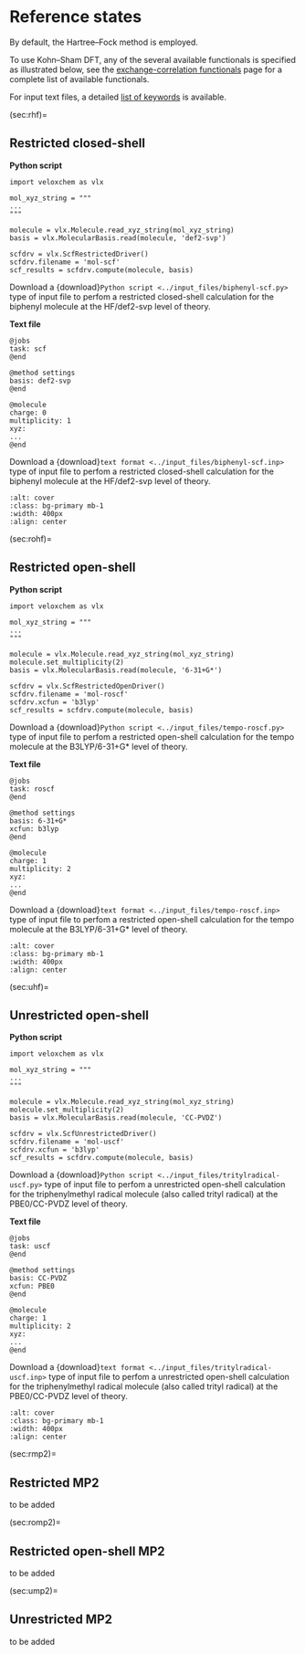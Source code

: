 # Reference states

By default, the Hartree–Fock method is employed. 

To use Kohn–Sham DFT, any of the several available functionals is specified as illustrated below, see the [exchange-correlation functionals](sec:xc-functionals) page for a complete list of available functionals.

For input text files, a detailed [list of keywords](sec:text-file-keywords) is available.

(sec:rhf)=
## Restricted closed-shell

**Python script**

```
import veloxchem as vlx

mol_xyz_string = """
... 
"""

molecule = vlx.Molecule.read_xyz_string(mol_xyz_string)
basis = vlx.MolecularBasis.read(molecule, 'def2-svp')

scfdrv = vlx.ScfRestrictedDriver()
scfdrv.filename = 'mol-scf'
scf_results = scfdrv.compute(molecule, basis)
```

Download a {download}`Python script <../input_files/biphenyl-scf.py>` type of input file to perfom a restricted closed-shell calculation for the biphenyl molecule at the HF/def2-svp level of theory.

**Text file**

```
@jobs
task: scf
@end

@method settings
basis: def2-svp
@end

@molecule
charge: 0
multiplicity: 1
xyz:
...
@end
```

Download a {download}`text format <../input_files/biphenyl-scf.inp>` type of input file to perfom a restricted closed-shell calculation for the biphenyl molecule at the HF/def2-svp level of theory.

```{image} ../images/biphenyl.png
:alt: cover
:class: bg-primary mb-1
:width: 400px
:align: center
```

(sec:rohf)=
## Restricted open-shell

**Python script**

```
import veloxchem as vlx

mol_xyz_string = """
...
"""

molecule = vlx.Molecule.read_xyz_string(mol_xyz_string)
molecule.set_multiplicity(2)
basis = vlx.MolecularBasis.read(molecule, '6-31+G*')

scfdrv = vlx.ScfRestrictedOpenDriver()
scfdrv.filename = 'mol-roscf'
scfdrv.xcfun = 'b3lyp'
scf_results = scfdrv.compute(molecule, basis)
```

Download a {download}`Python script <../input_files/tempo-roscf.py>` type of input file to perfom a restricted open-shell calculation for the tempo molecule at the B3LYP/6-31+G* level of theory.

**Text file**

```
@jobs
task: roscf
@end

@method settings
basis: 6-31+G*
xcfun: b3lyp
@end

@molecule
charge: 1
multiplicity: 2
xyz:
...
@end
```

Download a {download}`text format <../input_files/tempo-roscf.inp>` type of input file to perfom a restricted open-shell calculation for the tempo molecule at the B3LYP/6-31+G* level of theory.

```{image} ../images/tempo.png
:alt: cover
:class: bg-primary mb-1
:width: 400px
:align: center
```

(sec:uhf)=
## Unrestricted open-shell

**Python script**

```
import veloxchem as vlx

mol_xyz_string = """
...
"""

molecule = vlx.Molecule.read_xyz_string(mol_xyz_string)
molecule.set_multiplicity(2)
basis = vlx.MolecularBasis.read(molecule, 'CC-PVDZ')

scfdrv = vlx.ScfUnrestrictedDriver()
scfdrv.filename = 'mol-uscf'
scfdrv.xcfun = 'b3lyp'
scf_results = scfdrv.compute(molecule, basis)
```

Download a {download}`Python script <../input_files/tritylradical-uscf.py>` type of input file to perfom a unrestricted open-shell calculation for the triphenylmethyl radical molecule (also called trityl radical) at the PBE0/CC-PVDZ level of theory.

**Text file**

```
@jobs
task: uscf
@end

@method settings
basis: CC-PVDZ
xcfun: PBE0
@end

@molecule
charge: 1
multiplicity: 2
xyz:
...
@end
```

Download a {download}`text format <../input_files/tritylradical-uscf.inp>` type of input file to perfom a unrestricted open-shell calculation for the triphenylmethyl radical molecule (also called trityl radical) at the PBE0/CC-PVDZ level of theory.

```{image} ../images/trityl.png
:alt: cover
:class: bg-primary mb-1
:width: 400px
:align: center
```

(sec:rmp2)=
## Restricted MP2

to be added

(sec:romp2)=
## Restricted open-shell MP2

to be added

(sec:ump2)=
## Unrestricted MP2

to be added
